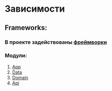 # Зависимости
## Frameworks:
### В проекте задействованы [фреймворки](frameworks.md)
### Модули:
1. [App](app/libs.md)
2. [Data](data/libs.md)
3. [Domain](domain/libs.md)
4. [Api](api/libs.md)
